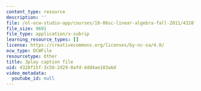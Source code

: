 ```yaml
---
content_type: resource
description: ''
file: /ol-ocw-studio-app/courses/18-06sc-linear-algebra-fall-2011/4328f15f3c502d290afdddd4ae103a6d_2uDvRUowBzg.srt
file_size: 9691
file_type: application/x-subrip
learning_resource_types: []
license: https://creativecommons.org/licenses/by-nc-sa/4.0/
ocw_type: OCWFile
resourcetype: Other
title: 3play caption file
uid: 4328f15f-3c50-2d29-0afd-ddd4ae103a6d
video_metadata:
  youtube_id: null
---
```

